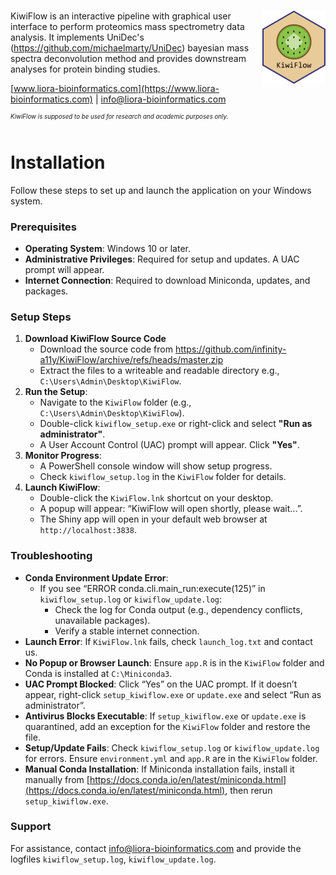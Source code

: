 # <img src="app/static/logo_name.svg" align="right" width="20%"/>

KiwiFlow is an interactive pipeline with graphical user interface to perform proteomics mass spectrometry data analysis. It implements UniDec's (https://github.com/michaelmarty/UniDec) bayesian mass spectra deconvolution method and provides downstream analyses for protein binding studies.  

[www.liora-bioinformatics.com](https://www.liora-bioinformatics.com) \|
[info\@liora-bioinformatics.com](mailto:info@liora-bioinformatics.com)

<sup><sup>*_KiwiFlow is supposed to be used for research and academic purposes only._*</sup></sup>

# Installation

Follow these steps to set up and launch the application on your Windows system.

### Prerequisites
- **Operating System**: Windows 10 or later.
- **Administrative Privileges**: Required for setup and updates. A UAC prompt will appear.
- **Internet Connection**: Required to download Miniconda, updates, and packages.

### Setup Steps
1. **Download KiwiFlow Source Code**
   - Download the source code from https://github.com/infinity-a11y/KiwiFlow/archive/refs/heads/master.zip
   - Extract the files to a writeable and readable directory e.g., `C:\Users\Admin\Desktop\KiwiFlow`.
2. **Run the Setup**:
   - Navigate to the `KiwiFlow` folder (e.g., `C:\Users\Admin\Desktop\KiwiFlow`).
   - Double-click `kiwiflow_setup.exe` or right-click and select **"Run as administrator"**.
   - A User Account Control (UAC) prompt will appear. Click **"Yes"**.
3. **Monitor Progress**:
   - A PowerShell console window will show setup progress.
   - Check `kiwiflow_setup.log` in the `KiwiFlow` folder for details.
4. **Launch KiwiFlow**:
   - Double-click the `KiwiFlow.lnk` shortcut on your desktop.
   - A popup will appear: “KiwiFlow will open shortly, please wait...”.
   - The Shiny app will open in your default web browser at `http://localhost:3838`.

### Troubleshooting
- **Conda Environment Update Error**:
  - If you see “ERROR conda.cli.main_run:execute(125)” in `kiwiflow_setup.log` or `kiwiflow_update.log`:
    - Check the log for Conda output (e.g., dependency conflicts, unavailable packages).
    - Verify a stable internet connection.
- **Launch Error**: If `KiwiFlow.lnk` fails, check `launch_log.txt` and contact us.
- **No Popup or Browser Launch**: Ensure `app.R` is in the `KiwiFlow` folder and Conda is installed at `C:\Miniconda3`.
- **UAC Prompt Blocked**: Click “Yes” on the UAC prompt. If it doesn’t appear, right-click `setup_kiwiflow.exe` or `update.exe` and select “Run as administrator”.
- **Antivirus Blocks Executable**: If `setup_kiwiflow.exe` or `update.exe` is quarantined, add an exception for the `KiwiFlow` folder and restore the file.
- **Setup/Update Fails**: Check `kiwiflow_setup.log` or `kiwiflow_update.log` for errors. Ensure `environment.yml` and `app.R` are in the `KiwiFlow` folder.
- **Manual Conda Installation**: If Miniconda installation fails, install it manually from [https://docs.conda.io/en/latest/miniconda.html](https://docs.conda.io/en/latest/miniconda.html), then rerun `setup_kiwiflow.exe`.

### Support
For assistance, contact info@liora-bioinformatics.com and provide the logfiles `kiwiflow_setup.log`, `kiwiflow_update.log`.
